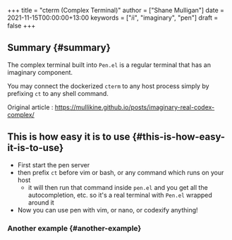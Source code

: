 +++
title = "cterm (Complex Terminal)"
author = ["Shane Mulligan"]
date = 2021-11-15T00:00:00+13:00
keywords = ["𝑖i", "imaginary", "pen"]
draft = false
+++

## Summary {#summary}

The complex terminal built into `Pen.el` is a
regular terminal that has an imaginary
component.

You may connect the dockerized `cterm` to any
host process simply by prefixing `ct` to any
shell command.

Original article
: <https://mullikine.github.io/posts/imaginary-real-codex-complex/>


## This is how easy it is to use {#this-is-how-easy-it-is-to-use}

-   First start the pen server
-   then prefix `ct` before vim or bash, or any command which runs on your host
    -   it will then run that command inside `pen.el` and you get all the autocompletion, etc. so it's a real terminal with `Pen.el` wrapped around it
-   Now you can use pen with vim, or nano, or codexify anything!

<!-- Play on asciinema.com -->
<!-- <a title="asciinema recording" href="https://asciinema.org/a/qf4EMRKxaKNZAB23SaVHciiES" target="_blank"><img alt="asciinema recording" src="https://asciinema.org/a/qf4EMRKxaKNZAB23SaVHciiES.svg" /></a> -->
<!-- Play on the blog -->
<script src="https://asciinema.org/a/qf4EMRKxaKNZAB23SaVHciiES.js" id="asciicast-qf4EMRKxaKNZAB23SaVHciiES" async></script>


### Another example {#another-example}

<!-- Play on asciinema.com -->
<!-- <a title="asciinema recording" href="https://asciinema.org/a/38xoJzrUrBC1dJrsIXeOD3Sni" target="_blank"><img alt="asciinema recording" src="https://asciinema.org/a/38xoJzrUrBC1dJrsIXeOD3Sni.svg" /></a> -->
<!-- Play on the blog -->
<script src="https://asciinema.org/a/38xoJzrUrBC1dJrsIXeOD3Sni.js" id="asciicast-38xoJzrUrBC1dJrsIXeOD3Sni" async></script>